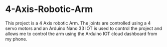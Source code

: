 # 4-Axis-Robotic-Arm
This project is a 4 Axis robotic Arm. The joints are controlled using a 4 servo motors and an Arduino Nano 33 IOT is used to control the project and allows me to control the arm using the Arduino IOT cloud dashboard from my phone.
